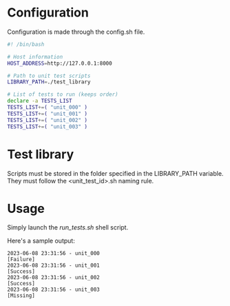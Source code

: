 # Configuration

Configuration is made through the config.sh file.

```bash
#! /bin/bash

# Host information
HOST_ADDRESS=http://127.0.0.1:8000

# Path to unit test scripts
LIBRARY_PATH=./test_library

# List of tests to run (keeps order)
declare -a TESTS_LIST
TESTS_LIST+=( "unit_000" )
TESTS_LIST+=( "unit_001" )
TESTS_LIST+=( "unit_002" )
TESTS_LIST+=( "unit_003" )
```

# Test library

Scripts must be stored in the folder specified in the LIBRARY_PATH variable. They must follow the \<unit_test_id\>.sh naming rule.

# Usage

Simply launch the _run_tests.sh_ shell script.

Here's a sample output:

```
2023-06-08 23:31:56 - unit_000                                           [Failure]
2023-06-08 23:31:56 - unit_001                                           [Success]
2023-06-08 23:31:56 - unit_002                                           [Success]
2023-06-08 23:31:56 - unit_003                                           [Missing]
```